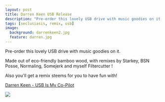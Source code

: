 ```yaml
---
layout: post
title: Darren Keen USB Release
description: "Pre-order this lovely USB drive with music goodies on it."
tags: [seclusiasis, remix, usb]
image:
  background: darrenkeen2.jpg
  feature: darren.jpg
---
```



Pre-order this lovely USB drive with music goodies on it. 

Made out of eco-friendly bamboo wood, with remixes by Starkey, BSN Posse, Normaling, Somejerk and myself Filtercutter ! 

Also you'll get a remix steems for you to have fun with!

<a href="http://www.seclusiasis.com/keenusb/">Darren Keen - USB Is My Co-Pilot</a>

<a href="http://www.seclusiasis.com/keenusb/"><img src="http://www.seclusiasis.com/wp-content/uploads/2015/01/usb-crop-600x377.jpg"></a>

